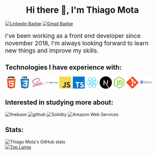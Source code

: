 <h1 align="center">Hi there 👋, I'm Thiago Mota</h1>

[![Linkedin Badge](https://img.shields.io/badge/-Thiago%20Mota-4c8eda?style=flat-square&logo=Linkedin&logoColor=white&link=https://www.linkedin.com/in/thiago-mota-silva-707718160/)](https://www.linkedin.com/in/thiago-mota-silva-707718160/) 
[![Gmail Badge](https://img.shields.io/badge/-thiagomotasilva2000@gmail.com-4c8eda?style=flat-square&logo=Gmail&logoColor=white&link=mailto:thiagomotasilva2000@gmail.com)](mailto:thiagomotasilva2000@gmail.com)

<p style="font-size:1.2rem;">
    I've been working as a front end developer since november 2018, I'm always looking forward to learn new things and improve my skills.
</p>

<h2>Technologies I have experience with:</h2>

<p>
 <img src="https://raw.githubusercontent.com/devicons/devicon/master/icons/html5/html5-original-wordmark.svg" height="40" title="html5" alt="html5"/>
 <img src="https://raw.githubusercontent.com/devicons/devicon/master/icons/css3/css3-original-wordmark.svg" height="40" title="css3" alt="css3"/>
 <img src="https://raw.githubusercontent.com/devicons/devicon/master/icons/sass/sass-original.svg" height="40" title="sass" alt="sass"/>
 <img src="https://raw.githubusercontent.com/devicons/devicon/master/icons/tailwindcss/tailwindcss-original-wordmark.svg" height="40" title="tailwindcss" alt="tailwindcss"/>
 <img src="https://raw.githubusercontent.com/devicons/devicon/master/icons/javascript/javascript-original.svg" height="40" title="javascript" alt="javascript"/>
 <img src="https://raw.githubusercontent.com/devicons/devicon/master/icons/typescript/typescript-original.svg" height="40" title="typescript" alt="typescript"/>
 <img src="https://raw.githubusercontent.com/devicons/devicon/master/icons/react/react-original.svg" height="40" title="ReactJS" alt="ReactJS"/>
 <img src="https://raw.githubusercontent.com/devicons/devicon/master/icons/nextjs/nextjs-original.svg" height="40" title="NextJS" alt="NextJS"/>
 <img src="https://raw.githubusercontent.com/devicons/devicon/master/icons/nodejs/nodejs-original.svg" height="40" title="NodeJS" alt="NodeJS"/>
 <img src="https://raw.githubusercontent.com/devicons/devicon/master/icons/git/git-original.svg" height="40" title="git" alt="git"/>
 <img src="https://raw.githubusercontent.com/devicons/devicon/master/icons/eslint/eslint-original-wordmark.svg" height="40" title="eslint" alt="eslint"/>
</p>

 <h2>Interested in studying more about:</h2>
 
 <p>
 <img src="https://cdn.jsdelivr.net/gh/devicons/devicon/icons/firebase/firebase-plain.svg" height="40" title="firebase" alt="firebase"/>
 <img src="https://cdn.jsdelivr.net/gh/devicons/devicon/icons/github/github-original.svg" height="40" title="github" alt="github"/>
 <img src="https://cdn.jsdelivr.net/gh/devicons/devicon/icons/solidity/solidity-plain.svg" height="40" title="Solidity" alt="Solidity"/>
 <img src="https://cdn.jsdelivr.net/gh/devicons/devicon/icons/amazonwebservices/amazonwebservices-original.svg" height="40" title="Amazon Web Services" alt="Amazon Web Services"/>
 </p>

 <h2>Stats:</h2>

![Thiago Mota's GitHub stats](https://github-readme-stats.vercel.app/api?username=TSMota&show_icons=true&theme=github_dark)
<br>
[![Top Langs](https://github-readme-stats.vercel.app/api/top-langs/?username=TSmota&layout=compact&theme=github_dark)](https://github.com/TSmota/github-readme-stats)
